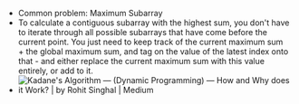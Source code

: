 - Common problem: Maximum Subarray
- To calculate a contiguous subarray with the highest sum, you don't have to iterate through all possible subarrays that have come before the current point. You just need to keep track of the current maximum sum + the global maximum sum, and tag on the value of the latest index onto that - and either replace the current maximum sum with this value entirely, or add to it.
- ![Kadane's Algorithm — (Dynamic Programming) — How and Why does it Work? | by  Rohit Singhal | Medium](https://miro.medium.com/v2/resize:fit:676/1*UrQhblF8B-6QoEC6E7kWow.png)